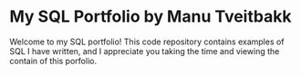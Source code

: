 # **My SQL Portfolio** by Manu Tveitbakk

Welcome to my SQL portfolio! This code repository contains examples of SQL I have written, and I appreciate you taking the time and viewing the contain of this porfolio. 
